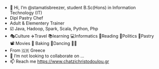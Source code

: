- 👋 Hi, I’m @stamatisbreezer, student B.Sc(Hons) in Information Technology (IT) 
- Dipl Pastry Chef
- Adult & Elementery Trainer
- ☑️ Java, Hadoop, Spark, Scala, Python, Php 
- 🎭Culture ✈️Travel 📚learning 💻Informatics 📖Reading 🤡Politics 🍰Pastry 📽 Movies 🥐 Baking 🕺Dancing 🥋🎻
- From 🇬🇷 Greece
- 💞️ I’m not looking to collaborate on ...
- 📫 Reach me https://www.chatzichristodoulou.gr

<!---
stamatisbreezer/stamatisbreezer is a ✨ special ✨ repository because its `README.md` (this file) appears on your GitHub profile.
You can click the Preview link to take a look at your changes.
--->
